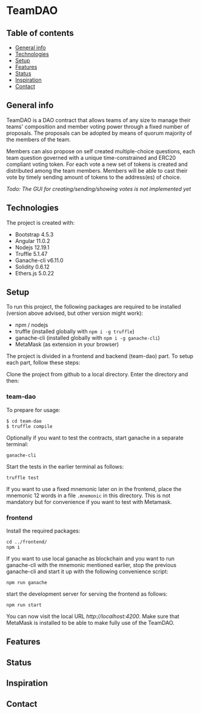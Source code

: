 # TeamDAO

## Table of contents

* [General info](#general-info)
* [Technologies](#technologies)
* [Setup](#setup)
* [Features](#features)
* [Status](#status)
* [Inspiration](#inspiration)
* [Contact](#contact)

## General info

TeamDAO is a DAO contract that allows teams of any size to manage their teams' composition and member voting power through a fixed number of proposals. The proposals can be adopted by means of quorum majority of the members of the team. 
 
Members can also propose on self created multiple-choice questions, each team question governed with a unique time-constrained and ERC20 compliant voting token. For each vote a new set of tokens is created and distributed among the team members. Members will be able to cast their vote by timely sending amount of tokens to the address(es) of choice. 

*Todo: The GUI for creating/sending/showing votes is not implemented yet*

## Technologies

The project is created with:

- Bootstrap 4.5.3
- Angular 11.0.2
- Nodejs 12.19.1
- Truffle 5.1.47
- Ganache-cli v6.11.0
- Solidity 0.6.12
- Ethers.js 5.0.22

## Setup

To run this project, the following packages are required to be installed (version above advised, but other version might work):

- npm / nodejs
- truffle (installed globally with `npm i -g truffle`)
- ganache-cli (installed globally with `npm i -g ganache-cli`)
- MetaMask (as extension in your browser)

The project is divided in a frontend and backend (team-dao) part. To setup each part, follow these steps: 

Clone the project from github to a local directory. Enter the directory and then:

### team-dao

To prepare for usage:

```
$ cd team-dao
$ truffle compile
```

Optionally if you want to test the contracts, start ganache in a separate terminal:

```
ganache-cli
```

Start the tests in the earlier terminal as follows:

```
truffle test
```

If you want to use a fixed mnemonic later on in the frontend, place the mnemonic 12 words in a file `.mnemonic` in this directory. This is not mandatory but for convenience if you want to test with Metamask.

### frontend

Install the required packages:

```
cd ../frontend/
npm i
```

If you want to use local ganache as blockchain and you want to run ganache-cli with the mnemonic mentioned earlier, stop the previous ganache-cli and start it up with the following convenience script:

```
npm run ganache
```

start the development server for serving the frontend as follows:

```
npm run start
``` 

You can now visit the local URL *http://localhost:4200*. Make sure that MetaMask is installed to be able to make fully use of the TeamDAO.


## Features

## Status

## Inspiration

## Contact

